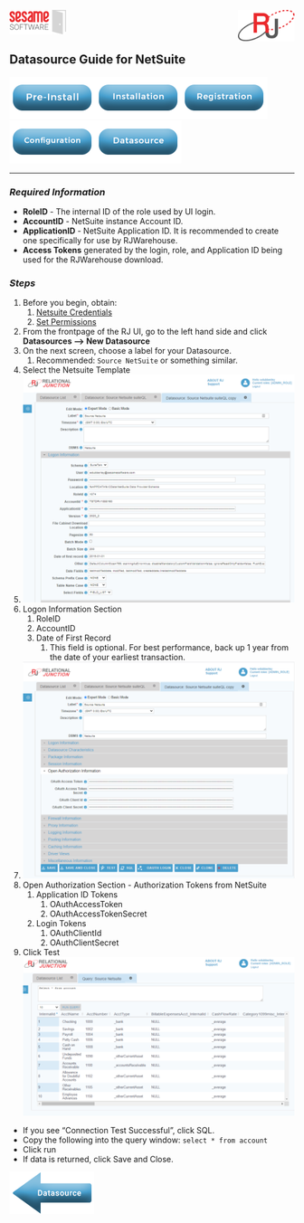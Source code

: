 <img  src="../images/SesameSoftwareLogo-2020Final.png" width="100"><img align=right src="../images/RJOrbitLogo-2021Final.png" width="100">

## Datasource Guide for NetSuite

[![Pre-Installation](../images/Button_PreInstall.png)](../README.md)[![Installation](../images/Button_Installation.png)](guides/installguide.md)[![Registration](../images/Button_Registration.png)](guides/RegistrationGuide.md)[![Configuration](../images/Button_Configuration.png)](guides/configurationGuide.md)[![Datasource](../images/Button_Datasource.png)](README.md)

---

### *Required Information*

* **RoleID** - The internal ID of the role used by UI login.
* **AccountID** - NetSuite instance Account ID.
* **ApplicationID** - NetSuite Application ID. It is recommended to create one specifically for use by RJWarehouse.
* **Access Tokens** generated by the login, role, and Application ID being used for the RJWarehouse download.

### *Steps*

1. Before you begin, obtain:
   1. [Netsuite Credentials](additionalinfo/NetsuiteCreds.md)
   2. [Set Permissions](additionalinfo/netsuitePermissions.md)
2. From the frontpage of the RJ UI, go to the left hand side and click **Datasources --> New Datasource**
3. On the next screen, choose a label for your Datasource.
   1. Recommended: ```Source NetSuite``` or something similar.
4. Select the Netsuite Template
5. ![Datasource](../images/netsuite1.png)
6. Logon Information Section
   1. RoleID
   2. AccountID
   3. Date of First Record
      1. This field is optional. For best performance, back up 1 year from the date of your earliest transaction.
7. ![tokens](../images/netsuite2.png)
8. Open Authorization Section - Authorization Tokens from NetSuite
   1. Application ID Tokens
      1. OAuthAccessToken
      2. OAuthAccessTokenSecret
   2. Login Tokens
      1. OAuthClientId
      2. OAuthClientSecret
9.  Click Test
![SQL Window](../images/netsuite3.png)

* If you see “Connection Test Successful”, click SQL.
* Copy the following into the query window: `select * from account`
* Click run
* If data is returned, click Save and Close.

[![Back to Datasource Guide](../images/Left_Arrow_Datasource.png)](README.md)
